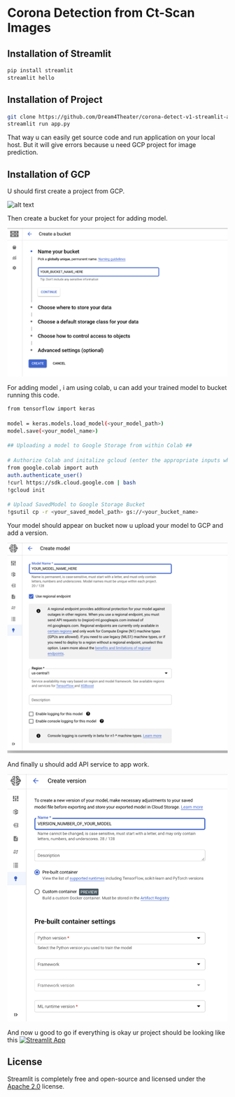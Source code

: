 # Corona Detection from Ct-Scan Images

## Installation of Streamlit

```bash
pip install streamlit
streamlit hello
```
## Installation of Project

```bash
git clone https://github.com/Dream4Theater/corona-detect-v1-streamlit-app
streamlit run app.py
```
That way u can easily get source code and run application on your local host. But it will give errors because u need GCP project for image prediction.

## Installation of GCP

U should first create a project from GCP.

![alt text](https://github.com/Dream4Theater/corona-detect-v1-streamlit-app/blob/master/images/image1.png?raw=true)

Then create a bucket for your project for adding model.

![alt text](https://github.com/Dream4Theater/corona-detect-v1-streamlit-app/blob/master/images/image2.png?raw=true)

For adding model , i am using colab, u can add your trained model to bucket running this code.

```bash
from tensorflow import keras

model = keras.models.load_model(<your_model_path>)
model.save(<your_model_name>)

## Uploading a model to Google Storage from within Colab ##

# Authorize Colab and initalize gcloud (enter the appropriate inputs when asked)
from google.colab import auth
auth.authenticate_user()
!curl https://sdk.cloud.google.com | bash
!gcloud init

# Upload SavedModel to Google Storage Bucket
!gsutil cp -r <your_saved_model_path> gs://<your_bucket_name>
```

Your model should appear on bucket now u upload your model to GCP and add a version.

![alt text](https://github.com/Dream4Theater/corona-detect-v1-streamlit-app/blob/master/images/image3.png?raw=true)

And finally u should add API service to app work.

![alt text](https://github.com/Dream4Theater/corona-detect-v1-streamlit-app/blob/master/images/image4.png?raw=true)

And now u good to go if everything is okay ur project should be looking like this [![Streamlit App](https://static.streamlit.io/badges/streamlit_badge_black_white.svg)](https://share.streamlit.io/dream4theater/corona-detect-v1-streamlit-app/app.py/)

## License

Streamlit is completely free and open-source and licensed under the [Apache 2.0](https://www.apache.org/licenses/LICENSE-2.0) license.


